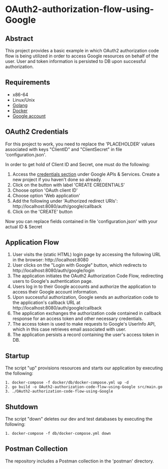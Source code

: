 # OAuth2-authorization-flow-using-Google

## Abstract
This project provides a basic example in which OAuth2 authorization code flow is being utilized in order to access Google resources on behalf of the user. 
User and token information is persisted to DB upon successful authorization.


## Requirements

* x86-64
* Linux/Unix
* [Golang](https://go.dev/)
* [Docker](https://www.docker.com/products/docker-desktop/)
* [Google account](https://accounts.google.com/signup/v2/createaccount?theme=glif&flowName=GlifWebSignIn&flowEntry=SignUp)


## OAuth2 Credentials

For this project to work, you need to replace the 'PLACEHOLDER' values associated with keys "ClientID" and "ClientSecret" in file 'configuration.json'.

In order to get hold of Client ID and Secret, one must do the following:

1. Access the [credentials section](https://console.cloud.google.com/apis/credentials) under Google APIs & Services. Create a new project if you haven't done so already.
2. Click on the button with label 'CREATE CREDENTIALS'
3. Choose option 'OAuth client ID'
4. Choose option 'Web application'
5. Add the following under 'Authorized redirect URIs': http://localhost:8080/auth/google/callback
6. Click on the 'CREATE' button

Now you can replace fields contained in file 'configuration.json' with your actual ID & Secret

## Application Flow

1. User visits the (static HTML) login page by accessing the following URL in the browser: http://localhost:8080
2. User clicks on the "Login with Google" button, which redirects to http://localhost:8080/auth/google/login 
3. The application initiates the OAuth2 Authorization Code Flow, redirecting users to Google's authentication page.
4. Users log in to their Google accounts and authorize the application to access their Google account information.
5. Upon successful authorization, Google sends an authorization code to the application's callback URL at http://localhost:8080/auth/google/callback
6. The application exchanges the authorization code contained in callback response for an access token and other necessary credentials.
7. The access token is used to make requests to Google's UserInfo API, which in this case retrieves email associated with user.
8. The application persists a record containing the user's access token in DB.


## Startup

The script "up" provisions resources and starts our application by executing the following:
```
1. docker-compose -f docker/db/docker-compose.yml up -d
2. go build -o OAuth2-authorization-code-flow-using-Google src/main.go
3. ./OAuth2-authorization-code-flow-using-Google
```

## Shutdown

The script "down" deletes our dev and test databases by executing the following:
```
1. docker-compose -f db/docker-compose.yml down
```

## Postman Collection

The repository includes a Postman collection in the 'postman' directory.